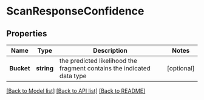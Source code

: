 # ScanResponseConfidence

## Properties

Name | Type | Description | Notes
------------ | ------------- | ------------- | -------------
**Bucket** | **string** | the predicted likelihood the fragment contains the indicated data type | [optional] 

[[Back to Model list]](../README.md#documentation-for-models) [[Back to API list]](../README.md#documentation-for-api-endpoints) [[Back to README]](../README.md)


